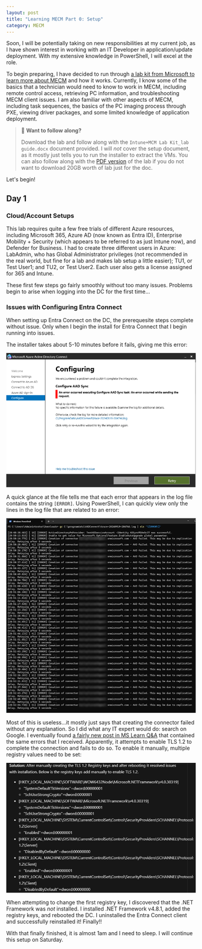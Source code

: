 ```yaml
---
layout: post
title: "Learning MECM Part 0: Setup"
category: MECM
---
```


Soon, I will be potentially taking on new responsibilities at my current job, as
I have shown interest in working with an IT Developer in application/update
deployment. With my extensive knowledge in PowerShell, I will excel at the role.

To begin preparing, I have decided to run through [a lab kit from Microsoft
to learn more about MECM][lab-link] and how it works. Currently, I know some of
the basics that a technician would need to know to work in MECM, including
remote control access, retrieving PC information, and troubleshooting MECM
client issues. I am also familiar with other aspects of MECM, including task
sequences, the basics of the PC imaging process through PXE, viewing driver
packages, and some limited knowledge of application deployment.

> 📄 **Want to follow along?**
>
> Download the lab and follow along with the `Intune+MCM Lab Kit_lab guide.docx`
> document provided. I will *not* cover the setup document, as it mostly just
> tells you to run the installer to extract the VMs. You can also follow along
> with the [PDF version][lab-pdf] of the lab if you do not want to download 20GB
> worth of lab just for the doc.

Let's begin!

## Day 1

### Cloud/Account Setups

This lab requires quite a few free trials of different Azure resources,
including Microsoft 365, Azure AD (now known as Entra ID), Enterprise Mobility +
Security (which appears to be referred to as just Intune now), and Defender for
Business. I had to create three different users in Azure: LabAdmin, who has
Global Administrator privileges (not recommended in the real world, but fine for
a lab and makes lab setup a little easier); TU1, or Test User1; and TU2, or Test
User2. Each user also gets a license assigned for 365 and Intune.

These first few steps go fairly smoothly without too many issues. Problems begin
to arise when logging into the DC for the first time...

### Issues with Configuring Entra Connect

When setting up Entra Connect on the DC, the prerequesite steps complete without
issue. Only when I begin the install for Entra Connect that I begin running into
issues.

The installer takes about 5-10 minutes before it fails, giving me this error:

![Screenshot of error message: An error occurred executing Configure AAD Sync task: An error occurred while sending the request.][aad-sync-error]

A quick glance at the file tells me that each error that appears in the log file
contains the string `[ERROR]`. Using PowerShell, I can quickly view only the
lines in the log file that are related to an error:

![Screenshot of specific error lines from log file][pwsh-aad-error]

Most of this is useless...it mostly just says that creating the connector failed
without any explanation. So I did what any IT expert would do: search on
Google. I eventually found [a fairly new post in MS Learn Q&A][qa-aad-sync]
that contained the same errors that I received. Apparently, it attempts to
enable TLS 1.2 to complete the connection and fails to do so. To enable it
manually, multiple registry values need to be set:

![Registry edits to make to manually enable TLS 1.2][tls1-2-regedits]

When attempting to change the first registry key, I discovered that the .NET
Framework was *not* installed. I installed .NET Framework v4.8.1, added the
registry keys, and rebooted the DC. I uninstalled the Entra Connect client and
successfully reinstalled it! Finally!!

With that finally finished, it is almost 1am and I need to sleep. I will
continue this setup on Saturday.

[lab-link]: https://www.microsoft.com/en-us/evalcenter/evaluate-mem-evaluation-lab-kit
[aad-sync-error]: /assets/img/AAD-sync-error.png
[pwsh-aad-error]: /assets/img/pwsh-find-aadconnect-error.png
[qa-aad-sync]: https://learn.microsoft.com/en-us/answers/questions/2006720/an-error-occured-executing-configure-aad-sync-an-e
[tls1-2-regedits]: /assets/img/tls1-2-regedits.png
[lab-pdf]: /assets/pdf/Intune+MCM%20Lab%20Kit_lab%20guide.pdf
